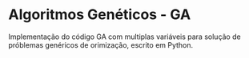 # Algoritmos Genéticos - GA

Implementação do código GA com multiplas variáveis para solução de próblemas genéricos de orimização, escrito em Python.


